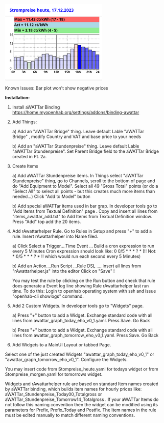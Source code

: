 <img src="Price_plot_today_v1.png">

Known Issues:
Bar plot won't show negative prices

**Installation:**

1) Install aWATTar Binding https://home.myopenhab.org/settings/addons/binding-awattar
2) Add Things:
   
   a) Add an "aWATTar Bridge" thing. Leave default Lable "aWATTar Bridge" , modify Country and VAT and base price to your needs
   
   b) Add an "aWATTar Stundenpreise" thing. Leave default Lable "aWATTar Stundenpreise".  Set Parent Bridge field to the aWATTar Bridge created in Pt. 2a.
4) Create Items
   
   a) Add aWATTar Stundenpreise items. In Things select "aWATTar Stundenpreise" thing, go to Channels, scroll to the bottom of page 
      and do "Add Equipment to Model". Select all 49 "Gross Total" points (or do a "Select All" to select all points - but this creates much more items than needed...)
	  Click "Add to Model" button
   
   b) Add special aWATTar items used in bar grap. In developer tools go to "Add Items from Textual Definition" page . 
      Copy and insert all lines from "items_awattar_add.txt" to Add Items from Textual Definition window.
	  Press "Add" top add the 20 items.
6) Add rAwattarhelper Rule. Go to Rules in Setup and press "+" to add a rule.
   Insert rAwattarhelper into Name filed.
   
   a) Click Select a Trigger....Time Event ... Build a cron expression to run every 5 Minutes
      Cron expression should look like: 0 0/5 * * * ? *
      (!! Not: * 0/5 * * * ? *   !! which would run each second every 5 Minutes)
   
   b) Add an Action....Run Script ...Rule DSL .... insert all lines from "rAwattarhelper.js" into the editor
      Click on "Save" !
   
   You may test the rule by clicking on the Run button and check that rule does generate a Event log line showing Rule rAwattarhelper last run time. To do this: Login to openhab operating system with ssh and issue "openhab-cli showlogs" command.
   
8) Add 2 Custom Widgets. In developer tools go to "Widgets" page.
   
   a) Press "+" button to add a Widget. Exchange standard code with all lines from awattar_graph_today_eho_v0_1.yaml. Press Save. Go Back
   
   b) Press "+" button to add a Widget. Exchange standard code with all lines from awattar_graph_tomorrow_eho_v0_1.yaml. Press Save. Go Back
   
10) Add Widgets to a MainUI Layout or tabbed Page.
    
   Select one of the just created Widgets "awattar_graph_today_eho_v0_1" or "awattar_graph_tomorrow_eho_v0_1".
   Configure the Widgets. 
   
   You may insert code from Stompreise_heute.yaml for todays widget or from Stompreise_morgen.yaml for tomorrows widget.
   
Widgets and rAwattarhelper rule are based on standard Item names created by aWATTar binding, which builds item names for hourly prices like: aWATTar_Stundenpreise_Today00_Totalgross or aWATTar_Stundenpreise_Tomorrow14_Totalgross . If your aWATTar Items do not follow this naming convention then the widget can be modified using its parameters for Prefix, Prefix_Today and Postfix. The Item names in the rule must be edited manually to match different naming conventions.
